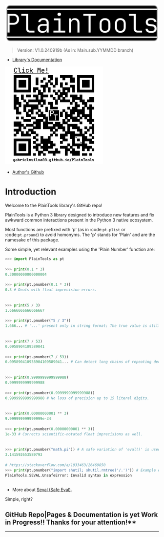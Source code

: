 ![Image](https://raw.githubusercontent.com/gabrielmsilva00/PlainTools/refs/heads/main/imgs/pthead.png)

> Version\: V1.0.240919b (As in: Main.sub.YYMMDD branch)


- [Library's Documentation](https://gabrielmsilva00.github.io/PlainTools)

[<img src="https://raw.githubusercontent.com/gabrielmsilva00/PlainTools/refs/heads/main/imgs/ptqrdoc.png">](https://gabrielmsilva00.github.io/PlainTools)

- [Author's Github](https://github.com/gabrielmsilva00)

# Introduction

Welcome to the PlainTools library's GitHub repo!

PlainTools is a Python 3 library designed to introduce new features and 
fix awkward common interactions present in the Python 3 native ecosystem.

Most functions are prefixed with 'p' (as in :code:`pt.plist` or :code:`pt.pround`) 
to avoid homonyms. The 'p' stands for 'Plain' and are the namesake of this package.

Some simple, yet relevant examples using the 'Plain Number' function are:

```python
>>> import PlainTools as pt

>>> print(0.1 * 3)
0.30000000000000004

>>> print(pt.pnumber(0.1 * 3))
0.3 # Deals with float imprecision errors.
؜

>>> print(5 / 3)
1.6666666666666667

>>> print(pt.pnumber("5 / 3"))
1.666... # '...' present only in string format; The true value is still float(5/3).
؜

>>> print(7 / 53)
0.0958904109589041

>>> print(pt.pnumber(7 / 53))
0.095890410958904109589041... # Can detect long chains of repeating decimals!
؜

>>> print(0.9999999999999988)
0.9999999999999988

>>> print(pt.pnumber(0.9999999999999988))
0.9999999999999988 # No loss of precision up to 15 literal digits.
؜

>>> print(0.00000000001 ** 3)
9.999999999999999e-34

>>> print(pt.pnumber(0.00000000001 ** 3))
1e-33 # Corrects scientific-notated float imprecisions as well.
؜

>>> print(pt.pnumber("math.pi")) # A safe variation of 'eval()' is used, as shown below!
3.141592653589793

# https://stackoverflow.com/a/1933463/26469850
>>> print(pt.pnumber("import shutil; shutil.rmtree('/.')")) # Example of malicious use.
PlainTools.SEVAL.UnsafeError: Invalid syntax in expression
؜
```

- More about [Seval (Safe Eval)](https://gabrielmsilva00.github.io/PlainTools/#pt.SEVAL).

Simple, right?

## GitHub Repo|Pages & Documentation is yet Work in Progress!! Thanks for your attention!**
---